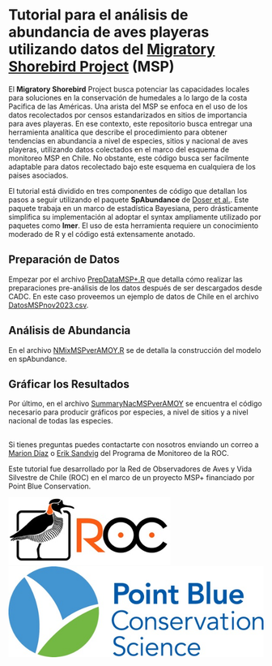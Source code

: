 # Tutorial para el análisis de abundancia de aves playeras utilizando datos del [Migratory Shorebird Project](https://migratoryshorebirdproject.org) (MSP)

El **Migratory Shorebird** Project busca potenciar las capacidades locales para soluciones en la conservación de humedales a lo largo de la costa Pacifica de las Américas. Una arista del MSP se enfoca en el uso de los datos recolectados por censos estandarizados en sitios de importancia para aves playeras. En ese contexto, este repositorio busca entregar una herramienta analítica que describe el procedimiento para obtener tendencias en abundancia a nivel de especies, sitios y nacional de aves playeras, utilizando datos colectados en el marco del esquema de monitoreo MSP en Chile. No obstante, este código busca ser facilmente adaptable para datos recolectado bajo este esquema en cualquiera de los paises asociados.

El tutorial está dividido en tres componentes de código que detallan los pasos a seguir utilizando el paquete **SpAbundance** de [Doser et al.](https://besjournals.onlinelibrary.wiley.com/doi/pdf/10.1111/2041-210X.14332). Este paquete trabaja en un marco de estadística Bayesiana, pero drásticamente simplifica su implementación al adoptar el syntax ampliamente utilizado por paquetes como **lmer**. El uso de esta herramienta requiere un conocimiento moderado de R y el código está extensamente anotado.

## Preparación de Datos
Empezar por el archivo [PrepDataMSP+.R](https://github.com/ROC-Chile/MSP/blob/main/PrepDataMSP%2B.R) que detalla cómo realizar las preparaciones pre-análisis de los datos después de ser descargados desde CADC. En este caso proveemos un ejemplo de datos de Chile en el archivo [DatosMSPnov2023.csv](https://github.com/ROC-Chile/MSP/blob/main/DatosMSPnov2023.csv).

## Análisis de Abundancia
En el archivo [NMixMSPverAMOY.R](https://github.com/ROC-Chile/MSP/blob/main/NMixMSPverAMOY.R) se de detalla la construcción del modelo en spAbundance.

## Gráficar los Resultados
Por último, en el archivo [SummaryNacMSPverAMOY](https://github.com/ROC-Chile/MSP/blob/main/SummaryNacMSPverAMOY.R) se encuentra el código necesario para producir gráficos por especies, a nivel de sitios y a nivel nacional de todas las especies.

## 
Si tienes preguntas puedes contactarte con nosotros enviando un correo a [Marion Díaz](mariondiaz@redobservadores.cl) o [Erik Sandvig](eriksandvig@redobservadores.cl) del Programa de Monitoreo de la ROC.

Este tutorial fue desarrollado por la Red de Observadores de Aves y Vida Silvestre de Chile (ROC) en el marco de un proyecto MSP+ financiado por Point Blue Conservation.

![ROC](roc_logo_horizontal_Small.jpeg)      ![Point_Blue](Point_Blue_logo.jpeg)
